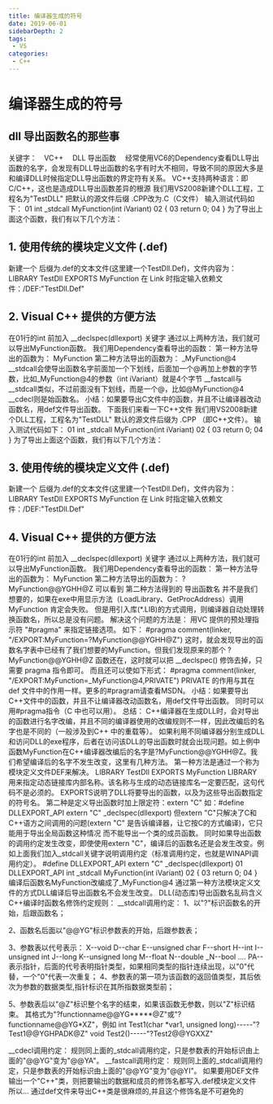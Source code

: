 ```yaml
---
title: 编译器生成的符号
date: 2019-06-01
sidebarDepth: 2
tags:
 - VS
categories:
 - C++
---
```

# 编译器生成的符号

## dll 导出函数名的那些事
关键字：　VC++ 　DLL  导出函数　
经常使用VC6的Dependency查看DLL导出函数的名字，会发现有DLL导出函数的名字有时大不相同，导致不同的原因大多是和编译DLL时候指定DLL导出函数的界定符有关系。
VC++支持两种语言：即C/C++，这也是造成DLL导出函数差异的根源
我们用VS2008新建个DLL工程，工程名为"TestDLL"
把默认的源文件后缀 .CPP改为.C（C文件）
输入测试代码如下：
01 int _stdcall MyFunction(int iVariant)
02 {
03 return 0;
04 }
为了导出上面这个函数，我们有以下几个方法：
## 1. 使用传统的模块定义文件 (.def)
新建一个 后缀为.def的文本文件(这里建一个TestDll.Def)，文件内容为：
LIBRARY TestDll
EXPORTS
MyFunction
在 Link 时指定输入依赖文件：/DEF:"TestDll.Def"
## 2. Visual C++ 提供的方便方法
在01行的int 前加入 __declspec(dllexport) 关键字
通过以上两种方法，我们就可以导出MyFunction函数。
我们用Dependency查看导出的函数：
第一种方法导出的函数为：
MyFunction
第二种方法导出的函数为：
_MyFunction@4
__stdcall会使导出函数名字前面加一个下划线，后面加一个@再加上参数的字节数，比如_MyFunction@4的参数（int iVariant）就是4个字节
__fastcall与 __stdcall类似，不过前面没有下划线，而是一个@，比如@MyFunction@4
__cdecl则是始函数名。
小结：如果要导出C文件中的函数，并且不让编译器改动函数名，用def文件导出函数。
下面我们来看一下C++文件
我们用VS2008新建个DLL工程，工程名为"TestDLL"
默认的源文件后缀为 .CPP （即C++文件）。
输入测试代码如下：
01 int _stdcall MyFunction(int iVariant)
02 {
03 return 0;
04 }
为了导出上面这个函数，我们有以下几个方法：
## 3. 使用传统的模块定义文件 (.def)
新建一个 后缀为.def的文本文件(这里建一个TestDll.Def)，文件内容为：
LIBRARY TestDll
EXPORTS
MyFunction
在 Link 时指定输入依赖文件：/DEF:"TestDll.Def"
## 4. Visual C++ 提供的方便方法
在01行的int 前加入 __declspec(dllexport) 关键字
通过以上两种方法，我们就可以导出MyFunction函数。
我们用Dependency查看导出的函数：
第一种方法导出的函数为：
MyFunction
第二种方法导出的函数为：
?MyFunction@@YGHH@Z
可以看到 第二种方法得到的 导出函数名 并不是我们想要的，如果在exe中用显示方法（LoadLibrary、GetProcAddress）调用 MyFunction 肯定会失败。
但是用引入库(*.LIB)的方式调用，则编译器自动处理转换函数名，所以总是没有问题。
解决这个问题的方法是：
用VC 提供的预处理指示符 "#pragma" 来指定链接选项。
如下：
#pragma comment(linker, "/EXPORT:MyFunction=?MyFunction@@YGHH@Z")
这时，就会发现导出的函数名字表中已经有了我们想要的MyFunction。但我们发现原来的那个 ?MyFunction@@YGHH@Z 函数还在，这时就可以把 __declspec() 修饰去掉，只需要 pragma 指令即可。
而且还可以使如下形式：
#pragma comment(linker, "/EXPORT:MyFunction=_MyFunction@4,PRIVATE")
PRIVATE 的作用与其在 def 文件中的作用一样。更多的#pragram请查看MSDN。
小结：如果要导出C++文件中的函数，并且不让编译器改动函数名，用def文件导出函数。
同时可以用#pragma指令（C 中也可以用）。
总结：
C++编译器在生成DLL时，会对导出的函数进行名字改编，并且不同的编译器使用的改编规则不一样，因此改编后的名字也是不同的（一般涉及到C++ 中的重载等）。
如果利用不同编译器分别生成DLL和访问DLL的exe程序，后者在访问该DLL的导出函数时就会出现问题。如上例中函数MyFunction在C++编译器改编后的名字是?MyFunction@@YGHH@Z。我们希望编译后的名字不发生改变，这里有几种方法。
第一种方法是通过一个称为模块定义文件DEF来解决。
LIBRARY TestDll
EXPORTS
MyFunction
LIBRARY 用来指定动态链接库内部名称。该名称与生成的动态链接库名一定要匹配，这句代码不是必须的。
EXPORTS说明了DLL将要导出的函数，以及为这些导出函数指定的符号名。
第二种是定义导出函数时加上限定符：extern "C"
如：#define DLLEXPORT_API extern "C" _declspec(dllexport)
但extern "C"只解决了C和C++语方之间调用的问题(extern "C" 是告诉编译器，让它按C的方式编译)，它只能用于导出全局函数这种情况 而不能导出一个类的成员函数。
同时如果导出函数的调用约定发生改变，即使使用extern "C"，编译后的函数名还是会发生改变。例如上面我们加入_stdcall关键字说明调用约定（标准调用约定，也就是WINAPI调用约定）。
#define DLLEXPORT_API extern "C" _declspec(dllexport)
01 DLLEXPORT_API int _stdcall MyFunction(int iVariant)
02 {
03 return 0;
04 }
编译后函数名MyFunction改编成了_MyFunction@4
通过第一种方法模块定义文件的方式DLL编译后导出函数名不会发生改变。
DLL(动态库)导出函数名乱码含义
C++编译时函数名修饰约定规则：
  __stdcall调用约定：
  1、以"?"标识函数名的开始，后跟函数名；

  2、函数名后面以"@@YG"标识参数表的开始，后跟参数表；

  3、参数表以代号表示：
  X--void
  D--char
  E--unsigned char
  F--short
  H--int
  I--unsigned int
  J--long
  K--unsigned long
  M--float
  N--double
  _N--bool
  ....
  PA--表示指针，后面的代号表明指针类型，如果相同类型的指针连续出现，以"0"代替，一个"0"代表一次重复；
  4、参数表的第一项为该函数的返回值类型，其后依次为参数的数据类型,指针标识在其所指数据类型前；

  5、参数表后以"@Z"标识整个名字的结束，如果该函数无参数，则以"Z"标识结束。
  其格式为"?functionname@@YG*****@Z"或"?functionname@@YG*XZ"，例如
                      int Test1(char *var1, unsigned long)-----"?Test1@@YGHPADK@Z"                      void Test2()-----"?Test2@@YGXXZ"

  __cdecl调用约定：
  规则同上面的_stdcall调用约定，只是参数表的开始标识由上面的"@@YG"变为"@@YA"。
  __fastcall调用约定：
  规则同上面的_stdcall调用约定，只是参数表的开始标识由上面的"@@YG"变为"@@YI"。
  如果要用DEF文件输出一个"C++"类，则把要输出的数据和成员的修饰名都写入.def模块定义文件
  所以...   通过def文件来导出C++类是很麻烦的,并且这个修饰名是不可避免的


